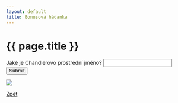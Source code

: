 ```yaml
---
layout: default
title: Bonusová hádanka
---
```

<html>
	<head>
		<meta charset="utf-8">
		<title>{{ page.title }}</title>
	</head>
	<body>
<div class="uvod">
<h1>{{ page.title }}</h1>

<p>
 <form name="myForm" onsubmit="return validateForm()" method="post">
Jaké je Chandlerovo prostřední jméno? <input type="text" name="fname">
<input type="submit" value="Submit">
</form>
</p>
<p>
<img src="https://media2.giphy.com/media/XEIrffKGzZlaVQ2z80/giphy.gif?cid=ecf05e47cjpt2b1dkuac73n2d190iztvd4tn905zq9mu91im&ep=v1_gifs_search&rid=giphy.gif&ct=g">
</p>

 <a href="{{ site.baseurl }}" class="btn btn-info">Zpět</a>

 </div>
<script src="{{ site.baseurl }}//assets/js/bonus.js"></script>
	</body>
</html>